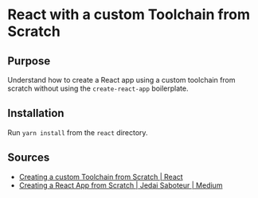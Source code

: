 # React with a custom Toolchain from Scratch

## Purpose

Understand how to create a React app using a custom toolchain from scratch without using the `create-react-app` boilerplate.

## Installation

Run `yarn install` from the `react` directory.

## Sources

- [Creating a custom Toolchain from Scratch | React](https://reactjs.org/docs/create-a-new-react-app.html#creating-a-toolchain-from-scratch)
- [Creating a React App from Scratch | Jedai Saboteur | Medium](https://medium.com/@JedaiSaboteur/creating-a-react-app-from-scratch-f3c693b84658)
